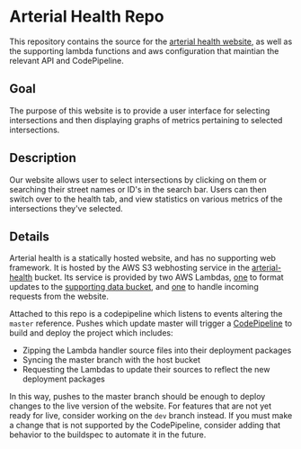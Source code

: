 # Arterial Health Repo
This repository contains the source for the [arterial health website](arterial-health-website.s3-website.us-west-2.amazonaws.com), as well as the supporting lambda functions and aws configuration that maintian the relevant API and CodePipeline.

## Goal
The purpose of this website is to provide a user interface for selecting intersections and then displaying graphs of metrics pertaining to selected intersections.

## Description
Our website allows user to select intersections by clicking on them or searching their street names or ID's in the search bar. Users can then switch over to the health tab, and view statistics on various metrics of the intersections they've selected.

## Details
Arterial health is a statically hosted website, and has no supporting web framework. It is hosted by the AWS S3 webhosting service in the [arterial-health](https://console.aws.amazon.com/s3/buckets/arterial-health-website/?region=us-west-2#) bucket. Its service is provided by two AWS Lambdas, [one](https://us-west-2.console.aws.amazon.com/lambda/home?region=us-west-2#/functions/arterial-health-website-update-S3) to format updates to the [supporting data bucket](https://us-west-2.console.aws.amazon.com/s3/buckets/aggregate-health-metrics/?region=us-west-2), and [one](https://us-west-2.console.aws.amazon.com/lambda/home?region=us-west-2#/functions/arterial-health-website-request) to handle incoming requests from the website.

Attached to this repo is a codepipeline which listens to events altering the `master` reference. Pushes which update master will trigger a [CodePipeline](https://us-west-2.console.aws.amazon.com/codepipeline/home?region=us-west-2#/view/ArterialHealthBuildPipeline) to build and deploy the project which includes:

- Zipping the Lambda handler source files into their deployment packages
- Syncing the master branch with the host bucket
- Requesting the Lambdas to update their sources to reflect the new deployment packages

In this way, pushes to the master branch should be enough to deploy changes to the live version of the website. For features that are not yet ready for live, consider working on the `dev` branch instead. If you must make a change that is not supported by the CodePipeline, consider adding that behavior to the buildspec to automate it in the future.
